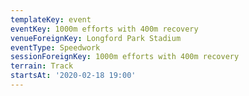 ```yaml
---
templateKey: event
eventKey: 1000m efforts with 400m recovery
venueForeignKey: Longford Park Stadium
eventType: Speedwork
sessionForeignKey: 1000m efforts with 400m recovery
terrain: Track
startsAt: '2020-02-18 19:00'
---
```

